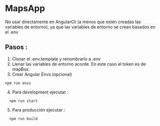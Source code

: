 # MapsApp
No usar directamente en AngularCli (a menos que estén creadas las variables de entorno), ya que las variables de entorno se crean basados en el .env

## Pasos :

1. Clonar el .env.template y renombrarlo a .env
2. Llenar las variables de entorno acorde. En este caso el token es de mapBox.
3. Crear Angular Envs (opcional)

```
npm run envs
```

4. Para development ejecutar :

```
  npm run start
```

5. Para producción ejecutar :

```
  npm run build
```
